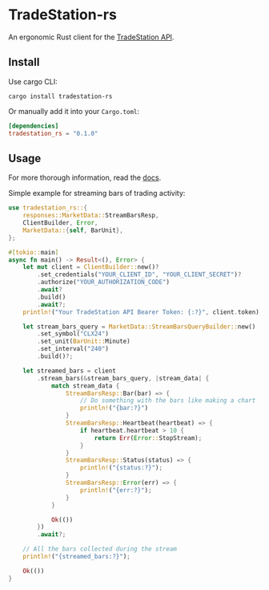 TradeStation-rs
===

An ergonomic Rust client for the [TradeStation API](https://www.tradestation.com/platforms-and-tools/trading-api/).

Install
---
Use cargo CLI:
```
cargo install tradestation-rs
```

Or manually add it into your `Cargo.toml`:
```toml
[dependencies]
tradestation_rs = "0.1.0"
```

Usage
---

For more thorough information, read the [docs](https://docs.rs/tradestation-rs/latest/tradestation_rs/).

Simple example for streaming bars of trading activity:
```rust
use tradestation_rs::{
    responses::MarketData::StreamBarsResp,
    ClientBuilder, Error,
    MarketData::{self, BarUnit},
};

#[tokio::main]
async fn main() -> Result<(), Error> {
    let mut client = ClientBuilder::new()?
        .set_credentials("YOUR_CLIENT_ID", "YOUR_CLIENT_SECRET")?
        .authorize("YOUR_AUTHORIZATION_CODE")
        .await?
        .build()
        .await?;
    println!("Your TradeStation API Bearer Token: {:?}", client.token);

    let stream_bars_query = MarketData::StreamBarsQueryBuilder::new()
        .set_symbol("CLX24")
        .set_unit(BarUnit::Minute)
        .set_interval("240")
        .build()?;

    let streamed_bars = client
        .stream_bars(&stream_bars_query, |stream_data| {
            match stream_data {
                StreamBarsResp::Bar(bar) => {
                    // Do something with the bars like making a chart
                    println!("{bar:?}")
                }
                StreamBarsResp::Heartbeat(heartbeat) => {
                    if heartbeat.heartbeat > 10 {
                        return Err(Error::StopStream);
                    }
                }
                StreamBarsResp::Status(status) => {
                    println!("{status:?}");
                }
                StreamBarsResp::Error(err) => {
                    println!("{err:?}");
                }
            }

            Ok(())
        })
        .await?;

    // All the bars collected during the stream
    println!("{streamed_bars:?}");

    Ok(())
}
```
